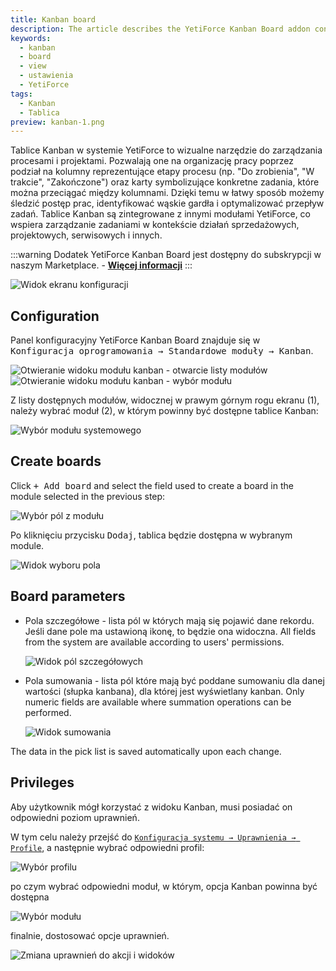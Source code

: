 ```yaml
---
title: Kanban board
description: The article describes the YetiForce Kanban Board addon configuration
keywords:
  - kanban
  - board
  - view
  - ustawienia
  - YetiForce
tags:
  - Kanban
  - Tablica
preview: kanban-1.png
---
```


Tablice Kanban w systemie YetiForce to wizualne narzędzie do zarządzania procesami i projektami. Pozwalają one na organizację pracy poprzez podział na
kolumny reprezentujące etapy procesu (np. "Do zrobienia", "W trakcie", "Zakończone") oraz karty symbolizujące konkretne zadania, które można przeciągać między
kolumnami. Dzięki temu w łatwy sposób możemy śledzić postęp prac, identyfikować wąskie gardła i optymalizować przepływ zadań. Tablice Kanban są zintegrowane z
innymi modułami YetiForce, co wspiera zarządzanie zadaniami w kontekście działań sprzedażowych, projektowych, serwisowych i innych.

:::warning
Dodatek YetiForce Kanban Board jest dostępny do subskrypcji w naszym Marketplace. - [**Więcej informacji**](https://yetiforce.com/pl/tablica-kanban.html)
:::

![Widok ekranu konfiguracji](kanban-1.png)

## Configuration

Panel konfiguracyjny YetiForce Kanban Board znajduje się w <kbd>Konfiguracja oprogramowania → Standardowe moduły → Kanban</kbd>.

![Otwieranie widoku modułu kanban - otwarcie listy modułów](kanban-2-1.png)
![Otwieranie widoku modułu kanban - wybór modułu](kanban-2-2.png)

Z listy dostępnych modułów, widocznej w prawym górnym rogu ekranu (1), należy wybrać moduł (2), w którym powinny być dostępne tablice Kanban:

![Wybór modułu systemowego](kanban-3.png)

## Create boards

Click <kbd>+ Add board</kbd> and select the field used to create a board in the module selected in the previous step:

![Wybór pól z modułu](kanban-4.png)

Po kliknięciu przycisku <kbd>Dodaj</kbd>, tablica będzie dostępna w wybranym module.

![Widok wyboru pola](kanban-5.png)

## Board parameters

- Pola szczegółowe - lista pól w których mają się pojawić dane rekordu. Jeśli dane pole ma ustawioną ikonę, to będzie ona widoczna. All fields from the system are available according to users' permissions.

  ![Widok pól szczegółowych](kanban-6.png)

- Pola sumowania - lista pól które mają być poddane sumowaniu dla danej wartości (słupka kanbana), dla której jest wyświetlany kanban. Only numeric fields are available where summation operations can be performed.

  ![Widok sumowania](kanban-7.png)

The data in the pick list is saved automatically upon each change.

## Privileges

Aby użytkownik mógł korzystać z widoku Kanban, musi posiadać on odpowiedni poziom uprawnień.

W tym celu należy przejść do <kbd>[`Konfiguracja systemu → Uprawnienia → Profile`](/administrator-guides/permissions/profiles/)</kbd>, a następnie
wybrać odpowiedni profil:

![Wybór profilu](kanban-8-1.png)

po czym wybrać odpowiedni moduł, w którym, opcja Kanban powinna być dostępna

![Wybór modułu](kanban-8-2.png)

finalnie, dostosować opcje uprawnień.

![Zmiana uprawnień do akcji i widoków](kanban-8-3.png)
